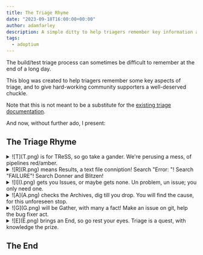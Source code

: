 ```yaml
---
title: The Triage Rhyme
date: "2023-09-18T16:00:00+00:00"
author: adamfarley
description: A simple ditty to help triagers remember key information about the triage process.
tags:
  - adoptium
---
```


The build/test triage process can sometimes be difficult to remember at the end of a long day.

This blog was created to help triagers remember some key aspects of triage, and to give hard-working community supporters a well-deserved chuckle.

Note that this is not meant to be a substitute for the [existing triage documentation](https://github.com/adoptium/aqa-tests/blob/master/doc/Triage.md).

And now, without further ado, I present:

## The Triage Rhyme

<details>
<summary>![T](T.png) is for TReSS, so go take a gander. We're perusing a mess, of pipelines red/amber.</summary>
- Identify failed pipelines via TRSS.
- Red means a job has failed. Framework errors, build failures, etc.
- Amber often means that a unit test failed, but the test framework completed.
- Grey usually means a timeout.
</details>
<details>
<summary>![R](R.png) means Results, a text file conniption! Search "Error: "! Search "FAILURE"! Search Donner and Blitzen!</summary>
- Search failed job output for error keywords.
- "Error:" is often associated with errors.
- "FAILURE" usually means a subjob failed, like Smoke Tests after a build.
- Donner and Blitzen are Santa's reindeer. They are a metaphor for "search for everything".
</details>
<details>
<summary>![I](I.png) gets you Issues, or maybe gets none. Un problem, un issue; you only need one.</summary>
- Search repositories for related issues.
- An existing issue means further triage is not needed.
- Put a link to your failure in any existing issues, to keep the issue up-to-date.
</details>
<details>
<summary>![A](A.png) checks the Archives, dig till you drop. You will find the cause, for this unforeseen stop.</summary>
- Do some digging to find the general source of the issue.
- Frequent offenders are changesets and test/build framework updates.
</details>
<details>
<summary>![G](G.png) will be Gather, with many a fact! Make an issue on git, help the bug fixer act.</summary>
- Raise an issue in the relevant repository.
- Be sure to add job links, log files, and a copy of the error message.
- Always start with a summary of the problem, to help bug fixers grasp the issue quickly.
</details>
<details>
<summary>![E](E.png) brings an End, so go rest your eyes. Triage is a quest, with knowledge the prize.</summary>
- Triage is about creating a knowledge base before task prioritization.
- Always look for bigger fish before trying to solve anything.
- Work smarter, not harder. :)
</details>

## The End
